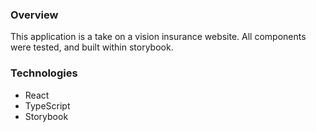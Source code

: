 ### Overview
This application is a take on a vision insurance website. All components were tested, and built within storybook.

### Technologies
- React
- TypeScript
- Storybook

